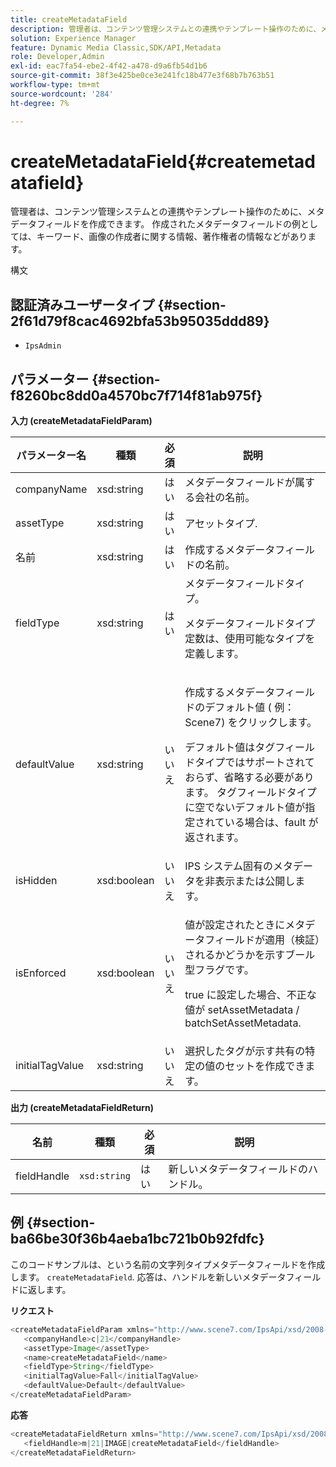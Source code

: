 ```yaml
---
title: createMetadataField
description: 管理者は、コンテンツ管理システムとの連携やテンプレート操作のために、メタデータフィールドを作成できます。 作成されたメタデータフィールドの例としては、キーワード、画像の作成者に関する情報、著作権者の情報などがあります。
solution: Experience Manager
feature: Dynamic Media Classic,SDK/API,Metadata
role: Developer,Admin
exl-id: eac7fa54-ebe2-4f42-a478-d9a6fb54d1b6
source-git-commit: 38f3e425be0ce3e241fc18b477e3f68b7b763b51
workflow-type: tm+mt
source-wordcount: '284'
ht-degree: 7%

---
```


# createMetadataField{#createmetadatafield}

管理者は、コンテンツ管理システムとの連携やテンプレート操作のために、メタデータフィールドを作成できます。 作成されたメタデータフィールドの例としては、キーワード、画像の作成者に関する情報、著作権者の情報などがあります。

構文

## 認証済みユーザータイプ {#section-2f61d79f8cac4692bfa53b95035ddd89}

* `IpsAdmin`

## パラメーター {#section-f8260bc8dd0a4570bc7f714f81ab975f}

**入力 (createMetadataFieldParam)**

<table id="table_E5B249BBED3B4D2F9CEE2CCF27472D1B"> 
 <thead> 
  <tr> 
   <th colname="col1" class="entry"> パラメーター名 </th> 
   <th colname="col2" class="entry"> 種類 </th> 
   <th colname="col3" class="entry"> 必須 </th> 
   <th colname="col4" class="entry"> 説明 </th> 
  </tr> 
 </thead>
 <tbody> 
  <tr> 
   <td colname="col1"> <span class="codeph"> <span class="varname"> companyName</span> </span> </td> 
   <td colname="col2"> <span class="codeph"> xsd:string</span> </td> 
   <td colname="col3"> はい </td> 
   <td colname="col4"> メタデータフィールドが属する会社の名前。 </td> 
  </tr> 
  <tr> 
   <td colname="col1"> <span class="codeph"> <span class="varname"> assetType</span> </span> </td> 
   <td colname="col2"> <span class="codeph"> xsd:string</span> </td> 
   <td colname="col3"> はい </td> 
   <td colname="col4"> アセットタイプ. </td> 
  </tr> 
  <tr> 
   <td colname="col1"> <span class="codeph"> <span class="varname"> 名前</span> </span> </td> 
   <td colname="col2"> <span class="codeph"> xsd:string</span> </td> 
   <td colname="col3"> はい </td> 
   <td colname="col4"> 作成するメタデータフィールドの名前。 </td> 
  </tr> 
  <tr> 
   <td colname="col1"> <span class="codeph"> <span class="varname"> fieldType</span> </span> </td> 
   <td colname="col2"> <span class="codeph"> xsd:string</span> </td> 
   <td colname="col3"> はい </td> 
   <td colname="col4">メタデータフィールドタイプ。 <p>メタデータフィールドタイプ定数は、使用可能なタイプを定義します。 </p> </td> 
  </tr> 
  <tr> 
   <td colname="col1"> <span class="codeph"> <span class="varname"> defaultValue</span> </span> </td> 
   <td colname="col2"> <span class="codeph"> xsd:string</span> </td> 
   <td colname="col3"> いいえ </td> 
   <td colname="col4"> <p>作成するメタデータフィールドのデフォルト値 ( 例： <span class="codeph"> Scene7</span>) をクリックします。 </p> <p>デフォルト値はタグフィールドタイプではサポートされておらず、省略する必要があります。 タグフィールドタイプに空でないデフォルト値が指定されている場合は、fault が返されます。 </p> </td> 
  </tr> 
  <tr> 
   <td colname="col1"> <span class="codeph"> <span class="varname"> isHidden</span> </span> </td> 
   <td colname="col2"> <span class="codeph"> xsd:boolean</span> </td> 
   <td colname="col3"> いいえ </td> 
   <td colname="col4"> IPS システム固有のメタデータを非表示または公開します。 </td> 
  </tr> 
  <tr> 
   <td colname="col1"><span class="codeph"><span class="varname"> isEnforced</span></span> </td> 
   <td colname="col2"><span class="codeph"> xsd:boolean</span> </td> 
   <td colname="col3"> <p>いいえ </p> </td> 
   <td colname="col4"> <p>値が設定されたときにメタデータフィールドが適用（検証）されるかどうかを示すブール型フラグです。 </p> <p>true に設定した場合、不正な値が <span class="codeph"> setAssetMetadata</span> /<span class="codeph"> batchSetAssetMetadata</span>. </p> </td> 
  </tr> 
  <tr> 
   <td colname="col1"> <span class="codeph"> <span class="varname"> initialTagValue</span> </span> </td> 
   <td colname="col2"> <span class="codeph"> xsd:string</span> </td> 
   <td colname="col3"> いいえ </td> 
   <td colname="col4"> 選択したタグが示す共有の特定の値のセットを作成できます。 </td> 
  </tr> 
 </tbody> 
</table>

**出力 (createMetadataFieldReturn)**

| 名前 | 種類 | 必須 | 説明 |
|---|---|---|---|
| fieldHandle | `xsd:string` | はい | 新しいメタデータフィールドのハンドル。 |

## 例 {#section-ba66be30f36b4aeba1bc721b0b92fdfc}

このコードサンプルは、という名前の文字列タイプメタデータフィールドを作成します。 `createMetadataField`. 応答は、ハンドルを新しいメタデータフィールドに返します。

**リクエスト**

```java
<createMetadataFieldParam xmlns="http://www.scene7.com/IpsApi/xsd/2008-01-15">
   <companyHandle>c|21</companyHandle>
   <assetType>Image</assetType>
   <name>createMetadataField</name>
   <fieldType>String</fieldType>
   <initialTagValue>Fall</initialTagValue>
   <defaultValue>Default</defaultValue>
</createMetadataFieldParam>
```

**応答**

```java
<createMetadataFieldReturn xmlns="http://www.scene7.com/IpsApi/xsd/2008-01-15">
   <fieldHandle>m|21|IMAGE|createMetadataField</fieldHandle>
</createMetadataFieldReturn>
```
